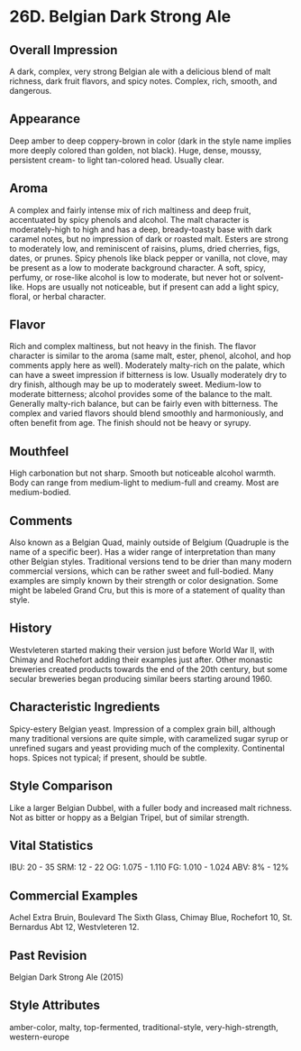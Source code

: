 # 26D. Belgian Dark Strong Ale

## Overall Impression

A dark, complex, very strong Belgian ale with a delicious blend of malt richness, dark fruit flavors, and spicy notes. Complex, rich, smooth, and dangerous.

## Appearance

Deep amber to deep coppery-brown in color (dark in the style name implies more deeply colored than golden, not black). Huge, dense, moussy, persistent cream- to light tan-colored head. Usually clear.

## Aroma

A complex and fairly intense mix of rich maltiness and deep fruit, accentuated by spicy phenols and alcohol. The malt character is moderately-high to high and has a deep, bready-toasty base with dark caramel notes, but no impression of dark or roasted malt. Esters are strong to moderately low, and reminiscent of raisins, plums, dried cherries, figs, dates, or prunes. Spicy phenols like black pepper or vanilla, not clove, may be present as a low to moderate background character. A soft, spicy, perfumy, or rose-like alcohol is low to moderate, but never hot or solvent-like. Hops are usually not noticeable, but if present can add a light spicy, floral, or herbal character.

## Flavor

Rich and complex maltiness, but not heavy in the finish. The flavor character is similar to the aroma (same malt, ester, phenol, alcohol, and hop comments apply here as well). Moderately malty-rich on the palate, which can have a sweet impression if bitterness is low. Usually moderately dry to dry finish, although may be up to moderately sweet. Medium-low to moderate bitterness; alcohol provides some of the balance to the malt. Generally malty-rich balance, but can be fairly even with bitterness. The complex and varied flavors should blend smoothly and harmoniously, and often benefit from age. The finish should not be heavy or syrupy.

## Mouthfeel

High carbonation but not sharp. Smooth but noticeable alcohol warmth. Body can range from medium-light to medium-full and creamy. Most are medium-bodied.

## Comments

Also known as a Belgian Quad, mainly outside of Belgium (Quadruple is the name of a specific beer). Has a wider range of interpretation than many other Belgian styles. Traditional versions tend to be drier than many modern commercial versions, which can be rather sweet and full-bodied. Many examples are simply known by their strength or color designation. Some might be labeled Grand Cru, but this is more of a statement of quality than style.

## History

Westvleteren started making their version just before World War II, with Chimay and Rochefort adding their examples just after. Other monastic breweries created products towards the end of the 20th century, but some secular breweries began producing similar beers starting around 1960.

## Characteristic Ingredients

Spicy-estery Belgian yeast. Impression of a complex grain bill, although many traditional versions are quite simple, with caramelized sugar syrup or unrefined sugars and yeast providing much of the complexity. Continental hops. Spices not typical; if present, should be subtle.

## Style Comparison

Like a larger Belgian Dubbel, with a fuller body and increased malt richness. Not as bitter or hoppy as a Belgian Tripel, but of similar strength.

## Vital Statistics

IBU: 20 - 35
SRM: 12 - 22
OG: 1.075 - 1.110
FG: 1.010 - 1.024
ABV: 8% - 12%

## Commercial Examples

Achel Extra Bruin, Boulevard The Sixth Glass, Chimay Blue, Rochefort 10, St. Bernardus Abt 12, Westvleteren 12.

## Past Revision

Belgian Dark Strong Ale (2015)

## Style Attributes

amber-color, malty, top-fermented, traditional-style, very-high-strength, western-europe